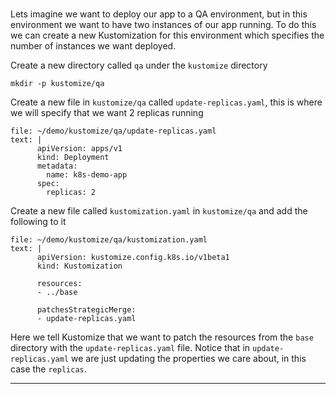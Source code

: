 
### 

Lets imagine we want to deploy our app to a QA environment, but in this environment we want to have two instances of our app running.  To do
this we can create a new Kustomization for this environment which specifies the number of instances we want deployed.

Create a new directory called `qa` under the `kustomize` directory
```execute-1
mkdir -p kustomize/qa
```

Create a new file in `kustomize/qa` called `update-replicas.yaml`, this is where we will specify that we want 2 replicas running

```editor:append-lines-to-file
file: ~/demo/kustomize/qa/update-replicas.yaml
text: |
      apiVersion: apps/v1
      kind: Deployment
      metadata:
        name: k8s-demo-app
      spec:
        replicas: 2
```



Create a new file called `kustomization.yaml` in `kustomize/qa` and add the following to it

```editor:append-lines-to-file
file: ~/demo/kustomize/qa/kustomization.yaml
text: |
      apiVersion: kustomize.config.k8s.io/v1beta1
      kind: Kustomization

      resources:
      - ../base

      patchesStrategicMerge:
      - update-replicas.yaml

```

Here we tell Kustomize that we want to patch the resources from the `base` directory with the `update-replicas.yaml` file.
Notice that in `update-replicas.yaml` we are just updating the properties we care about, in this case the `replicas`.



---
